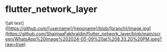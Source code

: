 # flutter_network_layer

![alt text]([https://github.com/[username]/[reponame]/blob/[branch]/image.jpg](https://github.com/ShaimaaFakhraldin/flutter_network_layer/blob/main/screen/WhatsApp%20Image%202024-05-09%20at%208.33.20%20PM.jpeg?raw=true)

